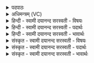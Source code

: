<details><summary>पदपाठः</summary>

वसोः॑। प॒वित्र॑म्। अ॒सि॒। द्यौः। अ॒सि॒। पृ॒थि॒वी। अ॒सि॒। मा॒त॒रिश्व॑नः। घ॒र्मः। असि॒। वि॒श्वधा॒ इति॑ वि॒श्वधाः॑। अ॒सि॒। प॒र॒मेण॑। धाम्ना॑। दृꣳह॑स्व। मा। ह्वाः। मा। ते॒। य॒ज्ञप॑ति॒रिति॑ य॒ज्ञऽप॑तिः। ह्वा॒र्षी॒त्। २।
</details>

<details><summary>अधिमन्त्रम् (VC)</summary>

- यज्ञो देवता
- परमेष्ठी प्रजापतिर्ऋषिः
- स्वराट् आर्षी त्रिष्टुप्,
- धैवतः
</details>

<details><summary>हिन्दी - स्वामी दयानन्द सरस्वती  - विषयः</summary>

वह यज्ञ किस प्रकार का होता है, इस विषय का उपदेश अगले मन्त्र में किया है ॥
</details>

<details><summary>हिन्दी - स्वामी दयानन्द सरस्वती  - पदार्थः</summary>

पदार्थान्वयभाषाः -  हे विद्यायुक्त मनुष्य ! तू जो (वसोः) यज्ञ (पवित्रम्) शुद्धि का हेतु (असि) है। (द्यौः) जो विज्ञान के प्रकाश का हेतु और सूर्य की किरणों में स्थिर होनेवाला (असि) है। जो (पृथिवी) वायु के साथ देशदेशान्तरों में फैलनेवाला (असि) है। जो (मातरिश्वनः) वायु को (घर्मः) शुद्ध करनेवाला (असि) है। जो (विश्वधाः) संसार का धारण करनेवाला (असि) है तथा जो (परमेण) उत्तम (धाम्ना) स्थान से (दृꣳहस्व) सुख का बढ़ानेवाला है। इस यज्ञ का (मा) मत (ह्वाः) त्याग कर तथा (ते) तेरा (यज्ञपतिः) यज्ञ की रक्षा करनेवाला यजमान भी उसको (मा) न (ह्वार्षीत्) त्यागे। धात्वर्थ के अभिप्राय से यज्ञ शब्द का अर्थ तीन प्रकार का होता है अर्थात् एक जो इस लोक और परलोक के सुख के लिये विद्या, ज्ञान और धर्म के सेवन से वृद्ध अर्थात् बड़े-बड़े विद्वान् हैं, उनका सत्कार करना। दूसरा अच्छी प्रकार पदार्थों के गुणों के मेल और विरोध के ज्ञान से शिल्पविद्या का प्रत्यक्ष करना और तीसरा नित्य विद्वानों का समागम अथवा शुभगुण विद्या सुख धर्म और सत्य का नित्य दान करना है ॥२॥
</details>

<details><summary>हिन्दी - स्वामी दयानन्द सरस्वती  - भावार्थः</summary>

भावार्थभाषाः -  मनुष्य लोग अपनी विद्या और उत्तम क्रिया से जिस यज्ञ का सेवन करते हैं, उससे पवित्रता का प्रकाश, पृथिवी का राज्य, वायुरूपी प्राण के तुल्य राजनीति, प्रताप, सब की रक्षा, इस लोक और परलोक में सुख की वृद्धि, परस्पर कोमलता से वर्त्तना और कुटिलता का त्याग इत्यादि श्रेष्ठ गुण उत्पन्न होते हैं। इसलिये सब मनुष्यों को परोपकार तथा अपने सुख के लिये विद्या और पुरुषार्थ के साथ प्रीतिपूर्वक यज्ञ का अनुष्ठान नित्य करना चाहिये ॥२॥
</details>

<details><summary>संस्कृत - स्वामी दयानन्द सरस्वती  - विषयः</summary>

स यज्ञः कीदृशो भवतीत्युपदिश्यते ॥
</details>

<details><summary>संस्कृत - स्वामी दयानन्द सरस्वती  - पदार्थः</summary>

पदार्थान्वयभाषाः -  हे विद्वन्मनुष्य ! त्वं यो वसोर्वसुरयं यज्ञः पवित्रमसि पवित्रकारकोऽस्ति। द्यौरसि सूर्य्यरश्मिस्थो भवति। पृथिव्यसि वायुना सह विस्तृतो भवति। तथा मातरिश्वनो घर्मोऽसि वायोः शोधको भवति। विश्वधा असि संसारस्य सुखधारको भवति। परमेण धाम्ना सह दृंहस्व दृंहते वर्धते। तमिमं यज्ञं मा ह्वार्मा त्यज। तथा ते तव यज्ञपतिस्तं मा ह्वार्षीत् मा त्यजतु ॥२॥
</details>

<details><summary>संस्कृत - स्वामी दयानन्द सरस्वती  - भावार्थः</summary>

भावार्थभाषाः -  मनुष्याणां विद्याक्रियाभ्यां सम्यगनुष्ठितेन यज्ञेन पवित्रता प्रकाशः पृथिवी राज्यं वायुप्राणवद् राज्यनीतिः प्रतापः सर्वरक्षा अस्मिंल्लोके परलोके च परमसुखवृद्धिः परस्परमार्जवेन वर्त्तमानं कुटिलतात्यागश्च जायते। अत एव सर्वैर्मनुष्यैः परोपकाराय विद्यापुरुषार्थाभ्यां प्रीत्या नित्यमनुष्ठातव्य इति ॥२॥
</details>